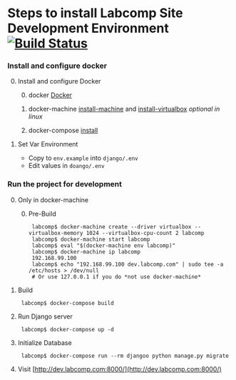 Steps to install Labcomp Site Development Environment [![Build Status](https://travis-ci.com/ebar0n/labcomp.svg?token=DY8zmJsbUNWWXjfwiUs8&branch=master)](https://travis-ci.com/ebar0n/labcomp)
========================================================

### Install and configure docker
0. Install and configure Docker

    0. docker [Docker](https://www.docker.com)

    0. docker-machine [install-machine](https://docs.docker.com/machine/) and [install-virtualbox](https://www.virtualbox.org/wiki/Downloads) *optional in linux* 

    0. docker-compose [install](https://docs.docker.com/compose/install/)

0. Set Var Environment

    * Copy to `env.example` into `django/.env`
    * Edit values in `doango/.env`

### Run the project for development
0. Only in docker-machine

    0. Pre-Build

            labcomp$ docker-machine create --driver virtualbox --virtualbox-memory 1024 --virtualbox-cpu-count 2 labcomp
            labcomp$ docker-machine start labcomp
            labcomp$ eval "$(docker-machine env labcomp)"
            labcomp$ docker-machine ip labcomp
            192.168.99.100
            labcomp$ echo "192.168.99.100 dev.labcomp.com" | sudo tee -a /etc/hosts > /dev/null
            # Or use 127.0.0.1 if you do *not use docker-machine*

0. Build

        labcomp$ docker-compose build

0. Run Django server

        labcomp$ docker-compose up -d

0. Initialize Database

        labcomp$ docker-compose run --rm djangoo python manage.py migrate

0. Visit [http://dev.labcomp.com:8000/](http://dev.labcomp.com:8000/)